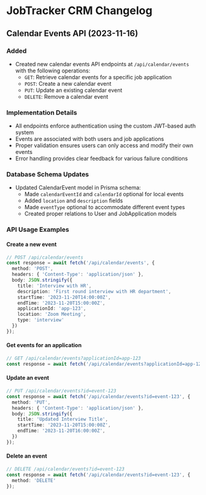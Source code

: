 # JobTracker CRM Changelog

## Calendar Events API (2023-11-16)

### Added
- Created new calendar events API endpoints at `/api/calendar/events` with the following operations:
  - `GET`: Retrieve calendar events for a specific job application
  - `POST`: Create a new calendar event
  - `PUT`: Update an existing calendar event
  - `DELETE`: Remove a calendar event

### Implementation Details
- All endpoints enforce authentication using the custom JWT-based auth system
- Events are associated with both users and job applications
- Proper validation ensures users can only access and modify their own events
- Error handling provides clear feedback for various failure conditions

### Database Schema Updates
- Updated CalendarEvent model in Prisma schema:
  - Made `calendarEventId` and `calendarId` optional for local events
  - Added `location` and `description` fields
  - Made `eventType` optional to accommodate different event types
  - Created proper relations to User and JobApplication models

### API Usage Examples

#### Create a new event
```typescript
// POST /api/calendar/events
const response = await fetch('/api/calendar/events', {
  method: 'POST',
  headers: { 'Content-Type': 'application/json' },
  body: JSON.stringify({
    title: 'Interview with HR',
    description: 'First round interview with HR department',
    startTime: '2023-11-20T14:00:00Z',
    endTime: '2023-11-20T15:00:00Z',
    applicationId: 'app-123',
    location: 'Zoom Meeting',
    type: 'interview'
  })
});
```

#### Get events for an application
```typescript
// GET /api/calendar/events?applicationId=app-123
const response = await fetch('/api/calendar/events?applicationId=app-123');
```

#### Update an event
```typescript
// PUT /api/calendar/events?id=event-123
const response = await fetch('/api/calendar/events?id=event-123', {
  method: 'PUT',
  headers: { 'Content-Type': 'application/json' },
  body: JSON.stringify({
    title: 'Updated Interview Title',
    startTime: '2023-11-20T15:00:00Z',
    endTime: '2023-11-20T16:00:00Z',
  })
});
```

#### Delete an event
```typescript
// DELETE /api/calendar/events?id=event-123
const response = await fetch('/api/calendar/events?id=event-123', {
  method: 'DELETE'
});
``` 
